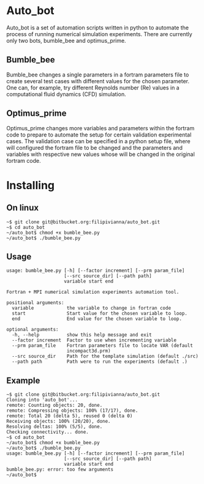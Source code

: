 # Auto_bot #

Auto_bot is a set of automation scripts written in python to automate the process of
running numerical simulation experiments. There are currently only two bots, bumble_bee
and optimus_prime. 

## Bumble_bee ##

Bumble_bee changes a single parameters in a fortram parameters file to create
several test cases with different values for the chosen parameter. One can, 
for example, try different Reynolds number (Re) values in a computational fluid dynamics
(CFD) simulation.

## Optimus_prime ##

Optimus_prime changes more variables and parameters within the fortram code to
prepare to automate the setup for certain validation experimental cases. The
validation case can be specified in a python setup file, where will configured
the fortram file to be changed and the parameters and variables with respective
new values whose will be changed in the original fortram code.

# Installing #

## On linux ##

```
~$ git clone git@bitbucket.org:filipivianna/auto_bot.git
~$ cd auto_bot
~/auto_bot$ chmod +x bumble_bee.py
~/auto_bot$ ./bumble_bee.py
```
## Usage ##

```
usage: bumble_bee.py [-h] [--factor increment] [--prm param_file]
                     [--src source_dir] [--path path]
                     variable start end
```

```
Fortran + MPI numerical simulation experiments automation tool.

positional arguments:
  variable            the variable to change in fortran code
  start               Start value for the chosen variable to loop.
  end                 End value for the chosen variable to loop.

optional arguments:
  -h, --help          show this help message and exit
  --factor increment  Factor to use when incrementing variable
  --prm param_file    Fortran parameters file to locate VAR (default
                      incompact3d.prm)
  --src source_dir    Path for the template simulation (default ./src)
  --path path         Path were to run the experiments (default .)

```

## Example ##

```
~$ git clone git@bitbucket.org:filipivianna/auto_bot.git
Cloning into 'auto_bot'...
remote: Counting objects: 20, done.
remote: Compressing objects: 100% (17/17), done.
remote: Total 20 (delta 5), reused 0 (delta 0)
Receiving objects: 100% (20/20), done.
Resolving deltas: 100% (5/5), done.
Checking connectivity... done.
~$ cd auto_bot
~/auto_bot$ chmod +x bumble_bee.py
~/auto_bot$ ./bumble_bee.py
usage: bumble_bee.py [-h] [--factor increment] [--prm param_file]
                     [--src source_dir] [--path path]
                     variable start end
bumble_bee.py: error: too few arguments
~/auto_bot$
```




